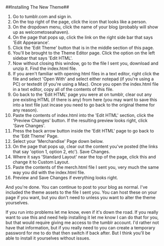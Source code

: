 ##Installing The New Theme##
1. Go to tumblr.com and sign in.
2. On the top right of the page, click the icon that looks like a person.
3. On the dropdown menu, click the name of your blog (probably will show up as welcometoseahaven).
4. On the page that pops up, click the link on the right side bar that says 'Edit Appearance'.
5. Click the 'Edit Theme' button that is in the middle section of this page.
6. You'll be brought to the Theme Editor page. Click the option on the left sidebar that says 'Edit HTML'.
7. Now without closing this window, go to the file I sent you, download and unzip it. Find the index.html file.
8. If you aren't familiar with opening html files in a text editor, right click the file and select 'Open With' and select either notepad (if you're using a PC) or textedit (if you're using a Mac). Once you open the index.html file in a text editor, copy all of the contents of this file.
9. Go back to the 'Edit HTML' page you were at on tumblr, clear out any pre existing HTML (if there is any) from here (you may want to save this into a text file just incase you need to go back to the original theme for any reason).
10. Paste the contents of index.html into the 'Edit HTML' section, click the 'Preview Changes' button. If the resulting preview looks right, click 'Save Changes'.
11. Press the back arrow button inside the 'Edit HTML' page to go back to the 'Edit Theme' Page.
12. Select your 'Merchandise' Page down below.
13. On the page that pops up, clear out the content you've posted (the links that say 'option 1, option 2, etc'). Save Changes.
14. Where it says 'Standard Layout' near the top of the page, click this and change it to Custom Layout.
15. Paste the contents of the merch.html file I sent you, very much the same way you did with the index.html file.
16. Preview and Save Changes if everything looks right. 

And you're done. You can continue to post to your blog as normal. I've included the theme assets to the file I sent you. You can host these on your page if you want, but you don't need to unless you want to alter the theme yourselves.

If you run into problems let me know, even if it's down the road. If you really want to use this and need help installing it let me know I can do that for you, but that would require giving me access to the tumblr account. I'd rather not have that information, but if you really need to you can create a temporary password for me to do that then switch if back after. But I think you'll be able to install it yourselves without issues.